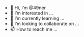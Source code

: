 - 👋 Hi, I’m @49ner
- 👀 I’m interested in ...
- 🌱 I’m currently learning ...
- 💞️ I’m looking to collaborate on ...
- 📫 How to reach me ...

<!---
49ner/49ner is a ✨ special ✨ repository because its `README.md` (this file) appears on your GitHub profile.
You can click the Preview link to take a look at your changes.
--->

